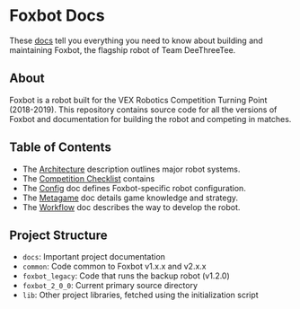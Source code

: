 # Foxbot Docs

These [docs](https://thecraftkid.github.com/vex-robot-2018) tell you everything
you need to know about building and maintaining Foxbot, the flagship robot of
Team DeeThreeTee.

## About
Foxbot is a robot built for the VEX Robotics Competition Turning Point
(2018-2019). This repository contains source code for all the versions of
Foxbot and documentation for building the robot and competing in matches.

## Table of Contents
- The [Architecture](./architecture.md) description outlines major robot systems.
- The [Competition Checklist](./comp-checklist.md) contains 
- The [Config](./config.md) doc defines Foxbot-specific robot configuration.
- The [Metagame](./metagame.md) doc details game knowledge and strategy.
- The [Workflow](./workflow.md) doc describes the way to develop the robot.

## Project Structure
- `docs`: Important project documentation
- `common`: Code common to Foxbot v1.x.x and v2.x.x
- `foxbot_legacy`: Code that runs the backup robot (v1.2.0)
- `foxbot_2_0_0`: Current primary source directory
- `lib`: Other project libraries, fetched using the initialization script
